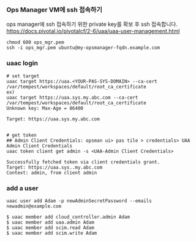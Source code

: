 

### Ops Manager VM에 ssh 접속하기
ops manager에 ssh 접속하기 위한 private key를 확보 후 ssh 접속합니다.
https://docs.pivotal.io/pivotalcf/2-6/uaa/uaa-user-management.html

```
chmod 600 ops_mgr.pem
ssh -i ops_mgr.pem ubuntu@my-opsmanager-fqdn.example.com
```

### uaac login
```
# set target
uaac target https://uaa.<YOUR-PAS-SYS-DOMAIN> --ca-cert /var/tempest/workspaces/default/root_ca_certificate
ex)
uaac target https://uaa.sys.my.abc.com --ca-cert /var/tempest/workspaces/default/root_ca_certificate
Unknown key: Max-Age = 86400

Target: https://uaa.sys.my.abc.com


# get token
## Admin Client Credentials: opsman ui> pas tile > credentials> UAA Admin Client Credentials
uaac token client get admin -s <UAA-Admin Client Credentials>

Successfully fetched token via client credentials grant.
Target: https://uaa.sys..my.abc.com
Context: admin, from client admin
```

### add a user

```
uaac user add Adam -p newAdminSecretPassword --emails newadmin@example.com

$ uaac member add cloud_controller.admin Adam
$ uaac member add uaa.admin Adam
$ uaac member add scim.read Adam
$ uaac member add scim.write Adam


```
